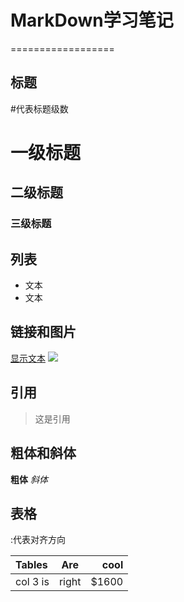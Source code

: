 # MarkDown学习笔记
==================
## 标题
 #代表标题级数
# 一级标题
## 二级标题
### 三级标题

## 列表
- 文本
- 文本

## 链接和图片
[显示文本](链接地址)
![](图片链接地址)

## 引用
> 这是引用

## 粗体和斜体
**粗体**
*斜体*

## 表格
:代表对齐方向

| Tables  | Are   |cool |
|:--------|:-----:|----:|
|col 3 is |right|$1600|
